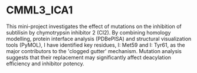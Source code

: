 # CMML3_ICA1
This mini-project investigates the effect of mutations on the inhibition of subtilisin by chymotrypsin inhibitor 2 (CI2). By combining homology modelling, protein interface analysis (PDBePISA) and structural visualization tools (PyMOL), I have identified key residues, I: Met59 and I: Tyr61, as the major contributors to the 'clogged gutter' mechanism. Mutation analysis suggests that their replacement may significantly affect deacylation efficiency and inhibitor potency.
